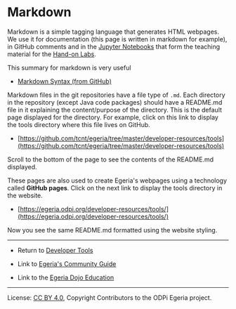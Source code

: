 <!-- SPDX-License-Identifier: CC-BY-4.0 -->
<!-- Copyright Contributors to the ODPi Egeria project 2020. -->

# Markdown

Markdown is a simple tagging language that generates HTML webpages.
We use it for documentation (this page is written in markdown for example), in GitHub comments and
in the [Jupyter Notebooks](Jupyter-Notebooks.md) that form the teaching material for the
[Hand-on Labs](../../open-metadata-resources/open-metadata-labs).

This summary for markdown is very useful
* [Markdown Syntax (from GitHub)](https://guides.github.com/pdfs/markdown-cheatsheet-online.pdf)

Markdown files in the git repositories have a file type of `.md`.  Each directory in the repository
(except Java code packages) should have a README.md file in it explaining the content/purpose
of the directory.  This is the default page displayed for the directory.  For example,
click on this link to display the tools directory where this file lives on GitHub.

* [https://github.com/tcnt/egeria/tree/master/developer-resources/tools](https://github.com/tcnt/egeria/tree/master/developer-resources/tools)

Scroll to the bottom of the page to see the contents of the README.md displayed.

These pages are also used to create Egeria's webpages using a technology called **GitHub pages**.
Click on the next link to display the tools directory in the website.

* [https://egeria.odpi.org/developer-resources/tools/](https://egeria.odpi.org/developer-resources/tools/)

Now you see the same README.md formatted using the website styling.

----
* Return to [Developer Tools](.)


* Link to [Egeria's Community Guide](../../Community-Guide.md)
* Link to the [Egeria Dojo Education](../../open-metadata-resources/open-metadata-tutorials/egeria-dojo)


----
License: [CC BY 4.0](https://creativecommons.org/licenses/by/4.0/),
Copyright Contributors to the ODPi Egeria project.